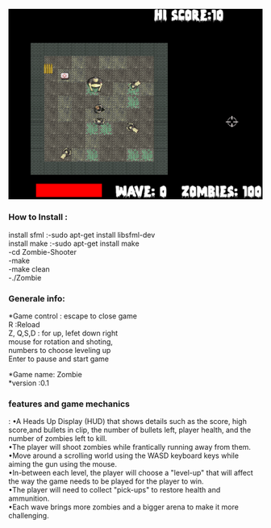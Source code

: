 <p align="center">
    <img src="https://github.com/amaraoussama94/Zombie-Shooter/blob/main/game%200.2.png"  >  
</p>
<h3 align="left">How to Install : </h3> 


install sfml :-sudo apt-get install libsfml-dev</br>
install make :-sudo apt-get install  make</br>
              -cd Zombie-Shooter </br>
              -make</br>
              -make clean</br>
              -./Zombie</br>


<h3 align="left">Generale info: </h3>    
*Game control :
escape to close  game</br>
R :Reload </br>
Z, Q,S,D : for up, lefet down right </br>
mouse for  rotation and  shoting,</br>
numbers  to choose leveling up </br>
Enter to pause and start game </br>

*Game name:   Zombie</br>
*version :0.1</br>


 <h3 align="left">features and game mechanics </h3>  :  
•A Heads Up Display (HUD) that shows details such as the score, high score,and bullets in clip, the number of bullets left, player health, and the number
of zombies left to kill.</br>
•The player will shoot zombies while frantically running away from them.</br>
•Move around a scrolling world using the WASD keyboard keys while aiming the gun using the mouse.</br>
•In-between each level, the player will choose a "level-up" that will affect the way the game needs to be played for the player to win.</br>
•The player will need to collect "pick-ups" to restore health and ammunition.</br>
•Each wave brings more zombies and a bigger arena to make it more challenging.</br>
